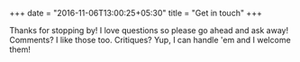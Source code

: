 +++
date = "2016-11-06T13:00:25+05:30"
title = "Get in touch"
+++

Thanks for stopping by! I love questions so please go ahead and ask away! Comments? I like those too. Critiques? Yup, I can handle 'em and I welcome them!